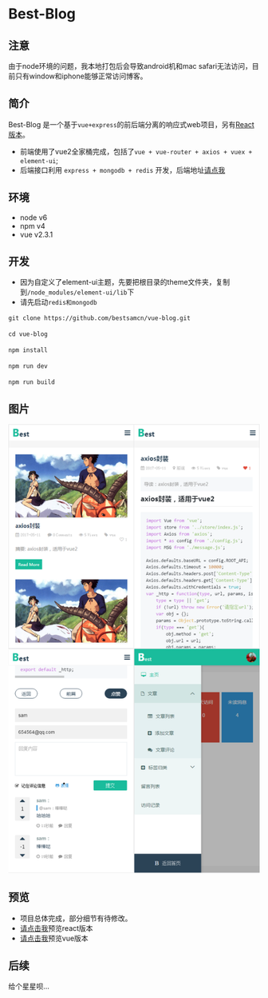 # Best-Blog

## 注意
由于node环境的问题，我本地打包后会导致android机和mac safari无法访问，目前只有window和iphone能够正常访问博客。

## 简介
Best-Blog 是一个基于``vue+express``的前后端分离的响应式web项目，另有[React版本](https://github.com/bestsamcn/react-blog)。
- 前端使用了vue2全家桶完成，包括了``vue + vue-router + axios + vuex + element-ui``;
- 后端接口利用 ``express + mongodb + redis`` 开发，后端地址[请点我](https://github.com/bestsamcn/node-blog)

## 环境
- node v6
- npm  v4
- vue  v2.3.1

## 开发
- 因为自定义了element-ui主题，先要把根目录的theme文件夹，复制到``/node_modules/element-ui/lib``下
- 请先启动``redis和mongodb``
```
git clone https://github.com/bestsamcn/vue-blog.git

cd vue-blog

npm install

npm run dev

npm run build
```
## 图片
![piture](https://github.com/bestsamcn/vue-blog/blob/master/picture/%E6%9C%AA%E6%A0%87%E9%A2%98-1.png)

## 预览
- 项目总体完成，部分细节有待修改。
- [请点击我](http://react.bestsamcn.me/)预览react版本
- [请点击我](http://blog.bestsamcn.me/)预览vue版本



## 后续
给个星星呗...
